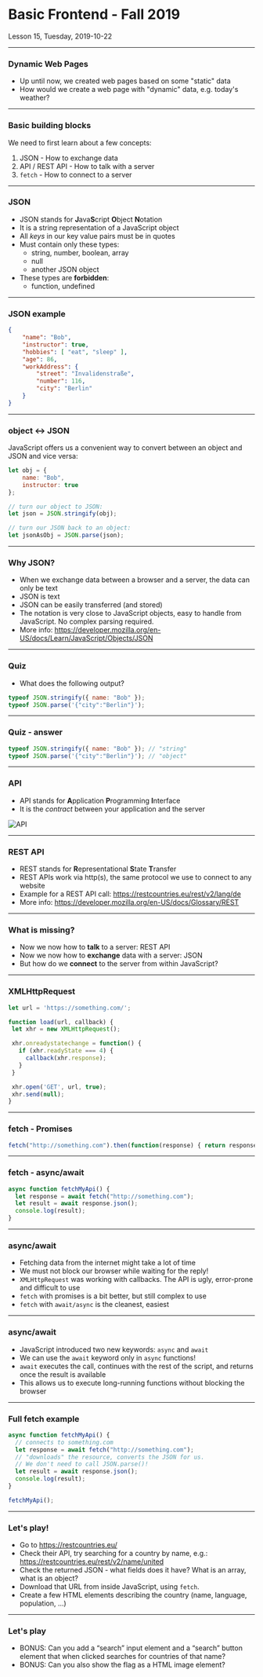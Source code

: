 <!-- .slide: id="lesson15" -->

# Basic Frontend - Fall 2019

Lesson 15, Tuesday, 2019-10-22

---

### Dynamic Web Pages

* Up until now, we created web pages based on some "static" data
* How would we create a web page with "dynamic" data, e.g. today's weather?

---

### Basic building blocks

We need to first learn about a few concepts:

1. JSON - How to exchange data
1. API / REST API - How to talk with a server
1. `fetch` - How to connect to a server

---

### JSON

* JSON stands for **J**ava**S**cript **O**bject **N**otation
* It is a string representation of a JavaScript object
* All *keys* in our key value pairs must be in quotes
* Must contain only these types:
   * string, number, boolean, array
   * null
   * another JSON object
* These types are **forbidden**:
   * function, undefined

---

### JSON example

```json
{
    "name": "Bob",
    "instructor": true,
    "hobbies": [ "eat", "sleep" ],
    "age": 86,
    "workAddress": {
        "street": "Invalidenstraße",
        "number": 116,
        "city": "Berlin"
    }
}
```

---

### object <-> JSON

JavaScript offers us a convenient way to convert between an object and JSON and vice versa:

```js
let obj = {
    name: "Bob",
    instructor: true
};

// turn our object to JSON:
let json = JSON.stringify(obj);

// turn our JSON back to an object:
let jsonAsObj = JSON.parse(json);
```

---

### Why JSON?

* When we exchange data between a browser and a server, the data can only be text
* JSON is text
* JSON can be easily transferred (and stored)
* The notation is very close to JavaScript objects, easy to handle from JavaScript. No complex parsing required.
* More info: https://developer.mozilla.org/en-US/docs/Learn/JavaScript/Objects/JSON

---

### Quiz

* What does the following output?

```js
typeof JSON.stringify({ name: "Bob" });
typeof JSON.parse('{"city":"Berlin"}');
```

---

### Quiz - answer

```js
typeof JSON.stringify({ name: "Bob" }); // "string"
typeof JSON.parse('{"city":"Berlin"}'); // "object"
```

---

### API

* API stands for **A**pplication **P**rogramming **I**nterface
* It is the *contract* between your application and the server

![API](images/API.png) <!-- .element height="400px" width="400px" -->

---

### REST API

* REST stands for **R**epresentational **S**tate **T**ransfer
* REST APIs work via http(s), the same protocol we use to connect to any website
* Example for a REST API call: https://restcountries.eu/rest/v2/lang/de
* More info: https://developer.mozilla.org/en-US/docs/Glossary/REST

---

### What is missing?

* Now we now how to **talk** to a server: REST API
* Now we now how to **exchange** data with a server: JSON
* But how do we **connect** to the server from within JavaScript?

---

### XMLHttpRequest

```js
let url = 'https://something.com/';

function load(url, callback) {
 let xhr = new XMLHttpRequest();

 xhr.onreadystatechange = function() {
   if (xhr.readyState === 4) {
     callback(xhr.response);
   }
 }

 xhr.open('GET', url, true);
 xhr.send(null);
}
```

---

### fetch - Promises

```js
fetch("http://something.com").then(function(response) { return response.json(); }).then(function(json) { console.log("got json: " + json); });
```

---

### fetch - async/await

```js
async function fetchMyApi() {
  let response = await fetch("http://something.com");
  let result = await response.json();
  console.log(result);
}
```

---

### async/await

* Fetching data from the internet might take a lot of time
* We must not block our browser while waiting for the reply!
* `XMLHttpRequest` was working with callbacks. The API is ugly, error-prone and difficult to use
* `fetch` with promises is a bit better, but still complex to use
* `fetch` with `await/async` is the cleanest, easiest

---

### async/await

* JavaScript introduced two new keywords: `async` and `await`
* We can use the `await` keyword only in `async` functions!
* `await` executes the call, continues with the rest of the script, and returns once the result is available
* This allows us to execute long-running functions without blocking the browser

---

### Full fetch example

```js
async function fetchMyApi() {
  // connects to something.com
  let response = await fetch("http://something.com");
  // "downloads" the resource, converts the JSON for us.
  // We don't need to call JSON.parse()!
  let result = await response.json();
  console.log(result);
}

fetchMyApi();
```

---

### Let's play!

* Go to https://restcountries.eu/
* Check their API, try searching for a country by name, e.g.: https://restcountries.eu/rest/v2/name/united
* Check the returned JSON - what fields does it have? What is an array, what is an object?
* Download that URL from inside JavaScript, using `fetch`.
* Create a few HTML elements describing the country (name, language, population, ...)

---

### Let's play

* BONUS: Can you add a “search” input element and a “search” button element that when clicked searches for countries of that name?
* BONUS: Can you also show the flag as a HTML image element?
